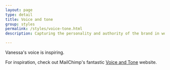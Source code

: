```yaml
---
layout: page
type: detail
title: Voice and tone
group: styles
permalink: /styles/voice-tone.html
description: Capturing the personality and authority of the brand in words

---
```


Vanessa's voice is inspiring.

For inspiration, check out MailChimp's fantastic [Voice and Tone](http://voiceandtone.com/) website.
